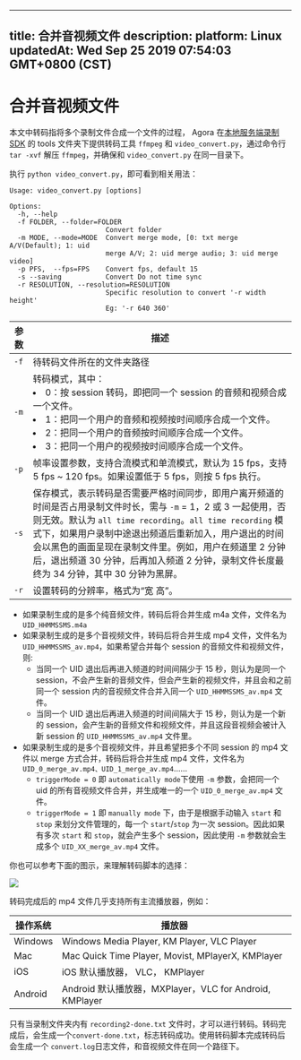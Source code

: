 
---
title: 合并音视频文件
description: 
platform: Linux
updatedAt: Wed Sep 25 2019 07:54:03 GMT+0800 (CST)
---
# 合并音视频文件
本文中转码指将多个录制文件合成一个文件的过程， Agora 在[本地服务端录制 SDK](https://docs.agora.io/cn/Recording/downloads) 的 tools 文件夹下提供转码工具 `ffmpeg` 和 `video_convert.py`，通过命令行 `tar -xvf` 解压 `ffmpeg`，并确保和 `video_convert.py` 在同一目录下。

执行 `python video_convert.py`，即可看到相关用法：

```
Usage: video_convert.py [options]

Options:
  -h, --help
  -f FOLDER, --folder=FOLDER
                        Convert folder
  -m MODE, --mode=MODE  Convert merge mode, [0: txt merge A/V(Default); 1: uid
                        merge A/V; 2: uid merge audio; 3: uid merge video]
  -p PFS,  --fps=FPS    Convert fps, default 15
  -s --saving           Convert Do not time sync
  -r RESOLUTION, --resolution=RESOLUTION
                        Specific resolution to convert '-r width height'
                        Eg: '-r 640 360'
```

| **参数** | **描述**                                                     |
| -------- | ------------------------------------------------------------ |
| `-f`     | 待转码文件所在的文件夹路径                                   |
| `-m`     | 转码模式，其中：<li>0：按 session 转码，即把同一个 session 的音频和视频合成一个文件。<li>1：把同一个用户的音频和视频按时间顺序合成一个文件。<li>2：把同一个用户的音频按时间顺序合成一个文件。<li>3：把同一个用户的视频按时间顺序合成一个文件。|
| `-p`     | 帧率设置参数，支持合流模式和单流模式，默认为 15 fps，支持 5 fps ~ 120 fps。如果设置低于 5 fps，则按 5 fps 执行。 |
| `-s`     | 保存模式，表示转码是否需要严格时间同步，即用户离开频道的时间是否占用录制文件时长，需与 `-m` = 1，2 或 3 一起使用，否则无效。默认为 `all time recording`。`all time recording` 模式下，如果用户录制中途退出频道后重新加入，用户退出的时间会以黑色的画面呈现在录制文件里。例如，用户在频道里 2 分钟后，退出频道 30 分钟，后再加入频道 2 分钟，录制文件长度最终为 34 分钟，其中 30 分钟为黑屏。 |
| `-r`     | 设置转码的分辨率，格式为“宽 高”。                            |

- 如果录制生成的是多个纯音频文件，转码后将合并生成 m4a 文件，文件名为 `UID_HHMMSSMS.m4a`
- 如果录制生成的是多个音视频文件，转码后将合并生成 mp4 文件，文件名为`UID_HHMMSSMS_av.mp4`，如果希望合并每个 session 的音频文件和视频文件，则:
  - 当同一个 UID 退出后再进入频道的时间间隔少于 15 秒，则认为是同一个 session，不会产生新的音频文件，但会产生新的视频文件，并且会和之前同一个 session 内的音视频文件合并入同一个 `UID_HHMMSSMS_av.mp4` 文件。
  - 当同一个 UID 退出后再进入频道的时间间隔大于 15 秒，则认为是一个新的 session，会产生新的音频文件和视频文件，并且这段音视频会被计入新 session 的 `UID_HHMMSSMS_av.mp4` 文件里。
- 如果录制生成的是多个音视频文件，并且希望把多个不同 session 的 mp4 文件以 merge 方式合并，转码后将合并生成 mp4 文件，文件名为 `UID_0_merge_av.mp4、UID_1_merge_av.mp4`……
  - `triggerMode = 0` 即 `automatically mode`下使用 `-m` 参数，会把同一个 uid 的所有音视频文件合并，并生成唯一的一个 `UID_0_merge_av.mp4` 文件。
  - `triggerMode = 1` 即 `manually mode` 下，由于是根据手动输入 `start` 和 `stop` 来划分文件管理的，每一个 `start`/`stop` 为一次 session。因此如果有多次 `start` 和 `stop`，就会产生多个 session，因此使用 `-m` 参数就会生成多个 `UID_XX_merge_av.mp4` 文件。 

你也可以参考下面的图示，来理解转码脚本的选择：

![](https://web-cdn.agora.io/docs-files/1552297124002)

转码完成后的 mp4 文件几乎支持所有主流播放器，例如：

| **操作系统** | **播放器**                                              |
| ------------ | ------------------------------------------------------- |
| Windows      | Windows Media Player, KM Player, VLC Player             |
| Mac          | Mac Quick Time Player, Movist, MPlayerX, KMPlayer       |
| iOS          | iOS 默认播放器， VLC， KMPlayer                         |
| Android      | Android 默认播放器，MXPlayer，VLC for Android, KMPlayer |

只有当录制文件夹内有 `recording2-done.txt` 文件时，才可以进行转码。转码完成后，会生成一个`convert-done.txt`，标志转码成功。使用转码脚本完成转码后会生成一个 `convert.log`日志文件，和音视频文件在同一个路径下。


